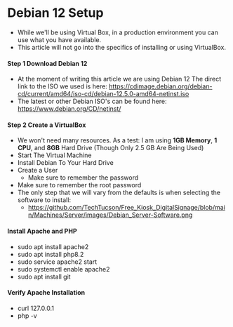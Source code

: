 # Debian 12 Setup 

- While we'll be using Virtual Box, in a production environment you can use what you have available. 
- This article will not go into the specifics of installing or using VirtualBox. 
  
#### Step 1 Download Debian 12
- At the moment of writing this article we are using Debian 12 The direct link to the ISO we used is here: https://cdimage.debian.org/debian-cd/current/amd64/iso-cd/debian-12.5.0-amd64-netinst.iso
- The latest or other Debian ISO's can be found here: https://www.debian.org/CD/netinst/
  
#### Step 2 Create a VirtualBox  
- We won't need many resources. As a test: I am using **1GB Memory**, **1 CPU**, and **8GB** Hard Drive (Though Only 2.5 GB Are Being Used)
- Start The Virtual Machine
- Install Debian To Your Hard Drive
- Create a User
  - Make sure to remember the password
- Make sure to remember the root password  
- The only step that we will vary from the defaults is when selecting the software to install:
  - https://github.com/TechTucson/Free_Kiosk_DigitalSignage/blob/main/Machines/Server/images/Debian_Server-Software.png
 #### Install Apache and PHP
 - sudo apt install apache2
 - sudo apt install php8.2
 - sudo service apache2 start
 - sudo systemctl enable apache2
 - sudo apt install git

 #### Verify Apache Installation
 - curl 127.0.0.1
 - php -v 


 




